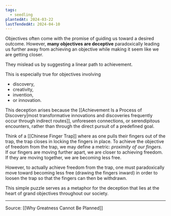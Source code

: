 ```yaml
---
tags:
  - seedling
plantedAt: 2024-03-22
lastTendedAt: 2024-04-10
---
```

Objectives often come with the promise of guiding us toward a desired outcome. However, **many objectives are deceptive** paradoxically leading us further away from achieving an objective while making it seem like we are getting closer.

They mislead us by suggesting a linear path to achievement.

This is especially true for objectives involving

- discovery,
- creativity,
- invention,
- or innovation.

This deception arises because the [[Achievement Is a Process of Discovery|most transformative innovations and discoveries frequently occur through indirect routes]], unforeseen connections, or serendipitous encounters, rather than through the direct pursuit of a predefined goal.

Think of a [[Chinese Finger Trap]] where as one pulls their fingers out of the trap, the trap closes in locking the fingers in place. To achieve the objective of freedom from the trap, we may define a metric: *proximity of our fingers*. If our fingers are moving further apart, we are closer to achieving freedom. If they are moving together, we are becoming less free.

However, to actually achieve freedom from the trap, one must paradoxically move toward becoming less free (drawing the fingers inward) in order to loosen the trap so that the fingers can then be withdrawn.

This simple puzzle serves as a metaphor for the deception that lies at the heart of grand objectives throughout our society.

---

Source: [[Why Greatness Cannot Be Planned]]
